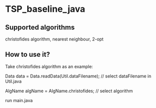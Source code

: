 # TSP_baseline_java

## Supported algorithms

christofides algorithm, nearest neighbour, 2-opt

## How to use it?

Take christofides algorithm as an example:

Data data = Data.readData(Util.dataFilename); // select dataFilename in Util.java

AlgName algName = AlgName.christofides;  // select algorithm

run main.java
